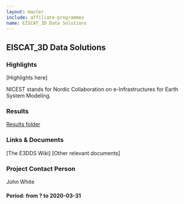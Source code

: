 ```yaml
---
layout: master
include: affiliate-programmes
name: EISCAT_3D Data Solutions
---
```


## EISCAT_3D Data Solutions

### Highlights
[Highlights here]

NICEST stands for Nordic Collaboration on e-Infrastructures for Earth System Modeling.
 
### Results
[Results folder](https://drive.google.com/drive/u/0/folders/1Q3u421JjarfTY_8HZumszEki_oEHoAx-)
 
### Links & Documents
[The E3DDS Wiki]
[Other relevant documents]

### Project Contact Person
John White

#### Period: from ? to 2020-03-31
